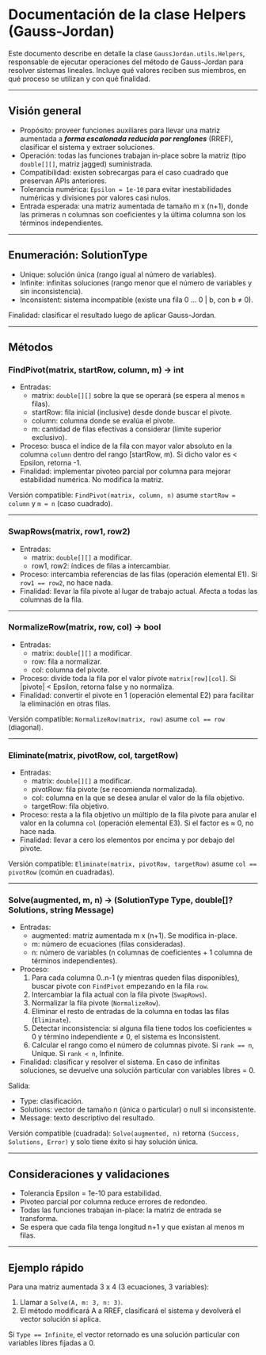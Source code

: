 ﻿# Documentación de la clase Helpers (Gauss-Jordan)

Este documento describe en detalle la clase `GaussJordan.utils.Helpers`, responsable de ejecutar operaciones del método de Gauss-Jordan para resolver sistemas lineales. Incluye qué valores reciben sus miembros, en qué proceso se utilizan y con qué finalidad.

---

## Visión general

- Propósito: proveer funciones auxiliares para llevar una matriz aumentada a ***forma escalonada reducida por renglones*** (RREF), clasificar el sistema y extraer soluciones.
- Operación: todas las funciones trabajan in-place sobre la matriz (tipo `double[][]`, matriz jagged) suministrada.
- Compatibilidad: existen sobrecargas para el caso cuadrado que preservan APIs anteriores.
- Tolerancia numérica: `Epsilon = 1e-10` para evitar inestabilidades numéricas y divisiones por valores casi nulos.
- Entrada esperada: una matriz aumentada de tamaño m x (n+1), donde las primeras n columnas son coeficientes y la última columna son los términos independientes.

---

## Enumeración: SolutionType

- Unique: solución única (rango igual al número de variables).
- Infinite: infinitas soluciones (rango menor que el número de variables y sin inconsistencia).
- Inconsistent: sistema incompatible (existe una fila 0 ... 0 | b, con b ≠ 0).

Finalidad: clasificar el resultado luego de aplicar Gauss-Jordan.

---

## Métodos

### FindPivot(matrix, startRow, column, m) -> int
- Entradas:
  - matrix: `double[][]` sobre la que se operará (se espera al menos `m` filas).
  - startRow: fila inicial (inclusive) desde donde buscar el pivote.
  - column: columna donde se evalúa el pivote.
  - m: cantidad de filas efectivas a considerar (límite superior exclusivo).
- Proceso: busca el índice de la fila con mayor valor absoluto en la columna `column` dentro del rango [startRow, m). Si dicho valor es < Epsilon, retorna -1.
- Finalidad: implementar pivoteo parcial por columna para mejorar estabilidad numérica. No modifica la matriz.

Versión compatible: `FindPivot(matrix, column, n)` asume `startRow = column` y `m = n` (caso cuadrado).

---

### SwapRows(matrix, row1, row2)
- Entradas:
  - matrix: `double[][]` a modificar.
  - row1, row2: índices de filas a intercambiar.
- Proceso: intercambia referencias de las filas (operación elemental E1). Si `row1 == row2`, no hace nada.
- Finalidad: llevar la fila pivote al lugar de trabajo actual. Afecta a todas las columnas de la fila.

---

### NormalizeRow(matrix, row, col) -> bool
- Entradas:
  - matrix: `double[][]` a modificar.
  - row: fila a normalizar.
  - col: columna del pivote.
- Proceso: divide toda la fila por el valor pivote `matrix[row][col]`. Si |pivote| < Epsilon, retorna false y no normaliza.
- Finalidad: convertir el pivote en 1 (operación elemental E2) para facilitar la eliminación en otras filas.

Versión compatible: `NormalizeRow(matrix, row)` asume `col == row` (diagonal).

---

### Eliminate(matrix, pivotRow, col, targetRow)
- Entradas:
  - matrix: `double[][]` a modificar.
  - pivotRow: fila pivote (se recomienda normalizada).
  - col: columna en la que se desea anular el valor de la fila objetivo.
  - targetRow: fila objetivo.
- Proceso: resta a la fila objetivo un múltiplo de la fila pivote para anular el valor en la columna `col` (operación elemental E3). Si el factor es ≈ 0, no hace nada.
- Finalidad: llevar a cero los elementos por encima y por debajo del pivote.

Versión compatible: `Eliminate(matrix, pivotRow, targetRow)` asume `col == pivotRow` (común en cuadradas).

---

### Solve(augmented, m, n) -> (SolutionType Type, double[]? Solutions, string Message)
- Entradas:
  - augmented: matriz aumentada m x (n+1). Se modifica in-place.
  - m: número de ecuaciones (filas consideradas).
  - n: número de variables (n columnas de coeficientes + 1 columna de términos independientes).
- Proceso:
  1) Para cada columna 0..n-1 (y mientras queden filas disponibles), buscar pivote con `FindPivot` empezando en la fila `row`.
  2) Intercambiar la fila actual con la fila pivote (`SwapRows`).
  3) Normalizar la fila pivote (`NormalizeRow`).
  4) Eliminar el resto de entradas de la columna en todas las filas (`Eliminate`).
  5) Detectar inconsistencia: si alguna fila tiene todos los coeficientes ≈ 0 y término independiente ≠ 0, el sistema es Inconsistent.
  6) Calcular el rango como el número de columnas pivote. Si `rank == n`, Unique. Si `rank < n`, Infinite.
- Finalidad: clasificar y resolver el sistema. En caso de infinitas soluciones, se devuelve una solución particular con variables libres = 0.

Salida:
- Type: clasificación.
- Solutions: vector de tamaño n (única o particular) o null si inconsistente.
- Message: texto descriptivo del resultado.

Versión compatible (cuadrada): `Solve(augmented, n)` retorna `(Success, Solutions, Error)` y solo tiene éxito si hay solución única.

---

## Consideraciones y validaciones
- Tolerancia Epsilon = 1e-10 para estabilidad.
- Pivoteo parcial por columna reduce errores de redondeo.
- Todas las funciones trabajan in-place: la matriz de entrada se transforma.
- Se espera que cada fila tenga longitud n+1 y que existan al menos m filas.

---

## Ejemplo rápido

Para una matriz aumentada 3 x 4 (3 ecuaciones, 3 variables):

1) Llamar a `Solve(A, m: 3, n: 3)`.
2) El método modificará A a RREF, clasificará el sistema y devolverá el vector solución si aplica.

Si `Type == Infinite`, el vector retornado es una solución particular con variables libres fijadas a 0.
